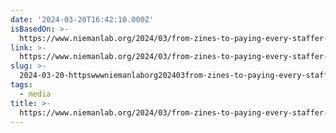 ```yaml
---
date: '2024-03-20T16:42:10.000Z'
isBasedOn: >-
  https://www.niemanlab.org/2024/03/from-zines-to-paying-every-staffer-84k-how-the-la-public-press-is-trying-to-do-local-news-differently/
link: >-
  https://www.niemanlab.org/2024/03/from-zines-to-paying-every-staffer-84k-how-the-la-public-press-is-trying-to-do-local-news-differently/
slug: >-
  2024-03-20-httpswwwniemanlaborg202403from-zines-to-paying-every-staffer-84k-how-the-la-public-press-is-trying-to-do-local-news-differently
tags:
  - media
title: >-
  https://www.niemanlab.org/2024/03/from-zines-to-paying-every-staffer-84k-how-the-la-public-press-is-trying-to-do-local-news-differently/
---
```



